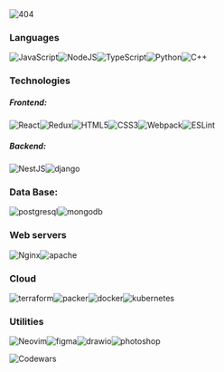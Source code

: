 <div>
<img src="https://i.pinimg.com/originals/3e/53/af/3e53af6313c485e48449503a3b9a3736.gif" alt="404">
<h3>Languages</h3>

![JavaScript](https://img.shields.io/badge/javascript-%23323330.svg?style=for-the-badge&logo=javascript&logoColor=%23F7DF1E)![NodeJS](https://img.shields.io/badge/node.js-%23323330?style=for-the-badge&logo=node.js&logoColor=%23F7DF1E)![TypeScript](https://img.shields.io/badge/typescript-%23323330.svg?style=for-the-badge&logo=typescript&logoColor=%23F7DF1E)![Python](https://img.shields.io/badge/Python-%23323330.svg?style=for-the-badge&logo=python&logoColor=%23F7DF1E)![C++](https://img.shields.io/badge/C++-%23323330.svg?style=for-the-badge&logo=C%2B%2B&logoColor=%23F7DF1E)

<div>

<h3>Technologies</h3>

<h5>Frontend:</h5>

![React](https://img.shields.io/badge/react-%2320232a.svg?style=for-the-badge&logo=react&logoColor=%2361DAFB)![Redux](https://img.shields.io/badge/redux-%23593d88.svg?style=for-the-badge&logo=redux&logoColor=white)![HTML5](https://img.shields.io/badge/html5-%23E34F26.svg?style=for-the-badge&logo=html5&logoColor=white)![CSS3](https://img.shields.io/badge/CSS3-214ce5?logo=css3&logoColor=white&style=for-the-badge)![Webpack](https://img.shields.io/badge/Webpack-2b3a42?logo=webpack&style=for-the-badge)![ESLint](https://img.shields.io/badge/Eslint-4b32c3?logo=eslint&logoColor=white&style=for-the-badge)

<h5>Backend:</h5>

![NestJS](https://img.shields.io/badge/nestjs-%23E0234E.svg?style=for-the-badge&logo=nestjs&logoColor=white)![django](https://img.shields.io/badge/django-green.svg?style=for-the-badge&logo=django&logoColor=white)

</div>

<h3>Data Base:</h3>

![postgresql](https://img.shields.io/badge/postgresql-blue.svg?style=for-the-badge&logo=postgresql&logoColor=white)![mongodb](https://img.shields.io/badge/mongodb-white.svg?style=for-the-badge&logo=mongodb&logoColor=green)

<h3>Web servers</h3>

![Nginx](https://img.shields.io/badge/nginx-%23009639.svg?style=for-the-badge&logo=nginx&logoColor=white)![apache](https://img.shields.io/badge/apache-red.svg?style=for-the-badge&logo=apache&logoColor=withe)

<h3>Cloud</h3>

![terraform](https://img.shields.io/badge/terraform-white.svg?style=for-the-badge&logo=terraform&logoColor=purple)![packer](https://img.shields.io/badge/packer-white.svg?style=for-the-badge&logo=packer&logoColor=)![docker](https://img.shields.io/badge/docker-white.svg?style=for-the-badge&logo=docker&logoColor=%231000f0)![kubernetes](https://img.shields.io/badge/kubernetes-white.svg?style=for-the-badge&logo=kubernetes&logoColor=%232159ff)

<h3>Utilities</h3>

![Neovim](https://img.shields.io/badge/Neovim-%2300a656.svg?style=for-the-badge&logo=Neovim&logoColor=white)![figma](https://img.shields.io/badge/figma-%2300245e.svg?style=for-the-badge&logo=figma&logoColor=%2300ffe5)![drawio](https://img.shields.io/badge/drawio-orange.svg?style=for-the-badge&logo=Photoshop&logoColor=%23fcba03)![photoshop](https://img.shields.io/badge/photoshop-blue.svg?style=for-the-badge&logo=Photoshop&logoColor=blue)

</div>
<div>

![Codewars](https://github.r2v.ch/codewars?user=Dimtriy811&stroke=COLOR)

</div>
